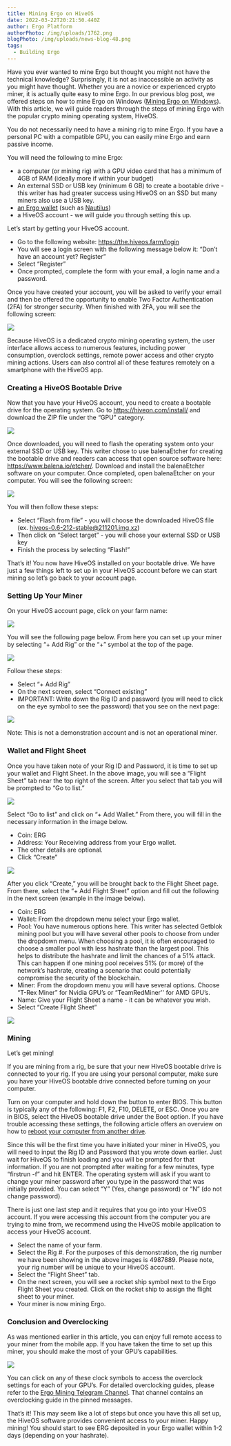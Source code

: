 ```yaml
---
title: Mining Ergo on HiveOS
date: 2022-03-22T20:21:50.440Z
author: Ergo Platform
authorPhoto: /img/uploads/1762.png
blogPhoto: /img/uploads/news-blog-48.png
tags:
  - Building Ergo
---
```

Have you ever wanted to mine Ergo but thought you might not have the technical knowledge? Surprisingly, it is not as inaccessible an activity as you might have thought. Whether you are a novice or experienced crypto miner, it is actually quite easy to mine Ergo. In our previous blog post, we offered steps on how to mine Ergo on Windows ([Mining Ergo on Windows](https://ergoplatform.org/en/blog/2022-03-17-mining-ergo-on-windows/)). With this article, we will guide readers through the steps of mining Ergo with the popular crypto mining operating system, HiveOS.

You do not necessarily need to have a mining rig to mine Ergo. If you have a personal PC with a compatible GPU, you can easily mine Ergo and earn passive income.

You will need the following to mine Ergo:

* a computer (or mining rig) with a GPU video card that has a minimum of 4GB of RAM (ideally more if within your budget)
* An external SSD or USB key (minimum 6 GB) to create a bootable drive - this writer has had greater success using HiveOS on an SSD but many miners also use a USB key.
* [an Ergo wallet](https://ergoplatform.org/en/wallets/) (such as [Nautilus](https://ergoplatform.org/en/blog/2022-03-10-storing-crypto-on-ergo-nautilus-wallet/))
* a HiveOS account - we will guide you through setting this up.

Let’s start by getting your HiveOS account. 

* Go to the following website: <https://the.hiveos.farm/login> 
* You will see a login screen with the following message below it: “Don’t have an account yet? Register”
* Select “Register”
* Once prompted, complete the form with your email, a login name and a password.

Once you have created your account, you will be asked to verify your email and then be offered the opportunity to enable Two Factor Authentication (2FA) for stronger security. When finished with 2FA, you will see the following screen:

![](https://lh5.googleusercontent.com/fOKSDoBX5ww0YoJundiggntf2Yvx_ZNPTCSsPkcvlBf3gSasMxK96whC4ofh_uqjnP013OeERRsI3vnjgSm1iFBGp-axsh-5fw75adTsuIe8skG2bDK-GpIbj3qlF-H4EQUrV7c9)

Because HiveOS is a dedicated crypto mining operating system, the user interface allows access to numerous features, including power consumption, overclock settings, remote power access and other crypto mining actions. Users can also control all of these features remotely on a smartphone with the HiveOS app.

### Creating a HiveOS Bootable Drive

Now that you have your HiveOS account, you need to create a bootable drive for the operating system. Go to <https://hiveon.com/install/> and download the ZIP file under the “GPU” category.

![](https://lh5.googleusercontent.com/69pirLkLwaF_XChq4dXNAMCzkh4N8UrAbi7tWiFsIp5ZLx2UTp7WyzOptSyk4qPE6fn609cjlCmOlla5r7uwbJ3hPbbN40VdR5q41Wd7Smy1m77jErQihaGF7n5iupsgZXH9oq3p)

Once downloaded, you will need to flash the operating system onto your external SSD or USB key. This writer chose to use balenaEtcher for creating the bootable drive and readers can access that open source software here: <https://www.balena.io/etcher/>. Download and install the balenaEtcher software on your computer. Once completed, open balenaEtcher on your computer. You will see the following screen:

![](https://lh5.googleusercontent.com/BzLSjfeVnlDfoETcoh4DZG7sCww8bBB4qQndblahOR8kfSjdZPMemTB7jcE-1BaQklRBjLfpwPsEUPti1ZFH85ALMMIFalo5zTWojZfNuzaK7J1BLjxkLN4Yb993EBZxkt0AyEtC)

You will then follow these steps:

* Select “Flash from file” - you will choose the downloaded HiveOS file (ex. hiveos-0.6-212-stable@211201.img.xz)
* Then click on “Select target” - you will chose your external SSD or USB key
* Finish the process by selecting “Flash!”

That’s it! You now have HiveOS installed on your bootable drive. We have just a few things left to set up in your HiveOS account before we can start mining so let’s go back to your account page.

### Setting Up Your Miner

On your HiveOS account page, click on your farm name:

![](https://lh4.googleusercontent.com/0e-bRE9mg-PR19Eot0Frm07LgXTa-3UiYjd-_wWXqMT2Rh-3Ff1G5XKRbC0-iFkju-vC9RIrnz2rnsPVyZ_i0Vyv2XaBafq6G154I13Zx43sHDIrMr6JO4aIgw7jIWpU3h1oLALA)

You will see the following page below. From here you can set up your miner by selecting “+ Add Rig” or the “+” symbol at the top of the page.

![](https://lh6.googleusercontent.com/5zP2Ra4xRyyZnlxg0ZM1mP9g5kAGzo5n4DYloqKdvBPKLNN9haZGFYGbtA2KnYLtJVVO0nOgH7wbBIinl1ZWHUUolssn9ks0MuMbMumpywNhKl6xFbv0UYEr5Srg0wFCWlsvsjXU)

Follow these steps:

* Select “+ Add Rig”
* On the next screen, select “Connect existing”
* IMPORTANT: Write down the Rig ID and password (you will need to click on the eye symbol to see the password) that you see on the next page:

![](https://lh5.googleusercontent.com/k-soYYrscOtyXLgtZp2RqqCQqSwT3ik9a2QlxFmmjraZ8QP3GBiL9DhNbL96pk9Yj87cRLId5WZjmkdHaeBjo3RQInxrzUaZ9o5BegbpaZlPhMNtZ-MtU2NoL_xcXrVWOxxzBY8p)

Note: This is not a demonstration account and is not an operational miner.

### Wallet and Flight Sheet

Once you have taken note of your Rig ID and Password, it is time to set up your wallet and Flight Sheet. In the above image, you will see a “Flight Sheet” tab near the top right of the screen. After you select that tab you will be prompted to “Go to list.”

![](/img/uploads/2022-03-22-20.29.50.jpg)

Select “Go to list” and click on “+ Add Wallet.” From there, you will fill in the necessary information in the image below.

* Coin: ERG
* Address: Your Receiving address from your Ergo wallet. 
* The other details are optional.
* Click “Create”

![](https://lh3.googleusercontent.com/Acwwqi7LE8WyBqlaVM341BQvEjFTvX8bjlZQ7mccU9sRQzCRT8rKEjUbKS7GXFLfuv4EAiBhOnMlOULQUl6mJXvPM0315IGFcX8817JdHUtetsF06WC2G4AA1_rcFGW6k-N1Hn3O)

After you click “Create,” you will be brought back to the Flight Sheet page. From there, select the “+ Add Flight Sheet” option and fill out the following in the next screen (example in the image below).

* Coin: ERG
* Wallet: From the dropdown menu select your Ergo wallet.
* Pool: You have numerous options here. This writer has selected Getblok mining pool but you will have several other pools to choose from under the dropdown menu. When choosing a pool, it is often encouraged to choose a smaller pool with less hashrate than the largest pool. This helps to distribute the hashrate and limit the chances of a 51% attack. This can happen if one mining pool receives 51% (or more) of the network’s hashrate, creating a scenario that could potentially compromise the security of the blockchain.
* Miner: From the dropdown menu you will have several options. Choose “T-Rex Miner” for Nvidia GPU’s or “TeamRedMiner'' for AMD GPU’s.
* Name: Give your Flight Sheet a name - it can be whatever you wish.
* Select “Create Flight Sheet”

![](https://lh3.googleusercontent.com/PFUuMozLA9vC2JKxKoqFxOMG0GiMWbGjak9vm-0UmY9pRkB6CcvR7F6jCXGi1wFBunMItDQl63L74nOYnNeUWKchDUPWdIkWHOcV7Wzp2KLd4jl-bB01pe08NTxhHhfO1z7XSkab)

### Mining

Let’s get mining!

If you are mining from a rig, be sure that your new HiveOS bootable drive is connected to your rig. If you are using your personal computer, make sure you have your HiveOS bootable drive connected before turning on your computer. 

Turn on your computer and hold down the button to enter BIOS. This button is typically any of the following: F1, F2, F10, DELETE, or ESC. Once you are in BIOS, select the HiveOS bootable drive under the Boot option. If you have trouble accessing these settings, the following article offers an overview on how to [reboot your computer from another drive](https://www.lifewire.com/how-to-boot-from-a-usb-device-2626091).

Since this will be the first time you have initiated your miner in HiveOS, you will need to input the Rig ID and Password that you wrote down earlier. Just wait for HiveOS to finish loading and you will be prompted for that information. If you are not prompted after waiting for a few minutes, type “firstrun -f” and hit ENTER. The operating system will ask if you want to change your miner password after you type in the password that was initially provided. You can select “Y” (Yes, change password) or “N” (do not change password).

There is just one last step and it requires that you go into your HiveOS account. If you were accessing this account from the computer you are trying to mine from, we recommend using the HiveOS mobile application to access your HiveOS account. 

* Select the name of your farm.
* Select the Rig #. For the purposes of this demonstration, the rig number we have been showing in the above images is 4987889. Please note, your rig number will be unique to your HiveOS account. 
* Select the “Flight Sheet” tab.
* On the next screen, you will see a rocket ship symbol next to the Ergo Flight Sheet you created. Click on the rocket ship to assign the flight sheet to your miner.
* Your miner is now mining Ergo.

### Conclusion and Overclocking

As was mentioned earlier in this article, you can enjoy full remote access to your miner from the mobile app. If you have taken the time to set up this miner, you should make the most of your GPU’s capabilities.

![](https://lh4.googleusercontent.com/nGX_9FUNAv7qF73HlibSwWpFac5wTiBKR7OmSIVO_QnVNi9RTRkwSMvcEU0Rtoi01F5s1reyTU34xxZ-vJHfNzoKVfDk9AEcmUZOBTjMWWEBQY72xKNqT7tisq1RnAxkqqDCwnoo)

You can click on any of these clock symbols to access the overclock settings for each of your GPU’s. For detailed overclocking guides, please refer to the [Ergo Mining Telegram Channel](https://t.me/ergo_mining). That channel contains an overclocking guide in the pinned messages.

That’s it! This may seem like a lot of steps but once you have this all set up, the HiveOS software provides convenient access to your miner. Happy mining! You should start to see ERG deposited in your Ergo wallet within 1-2 days (depending on your hashrate).